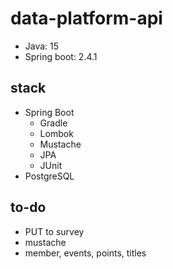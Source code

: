 # data-platform-api
- Java: 15
- Spring boot: 2.4.1

## stack
* Spring Boot
  * Gradle
  * Lombok
  * Mustache
  * JPA
  * JUnit
* PostgreSQL

## to-do
* PUT to survey
* mustache
* member, events, points, titles
